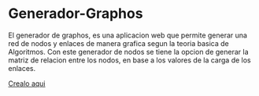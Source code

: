 # Generador-Graphos

El generador de graphos, es una aplicacion web que permite generar una red de nodos y enlaces de manera grafica segun la teoria basica de Algoritmos. Con este generador de nodos se tiene la opcion de generar la matriz de relacion entre los nodos, en base a los valores de la carga de los enlaces.

[Crealo aqui](https://generador-graphos.netlify.app/ "Crealo aqui")   
